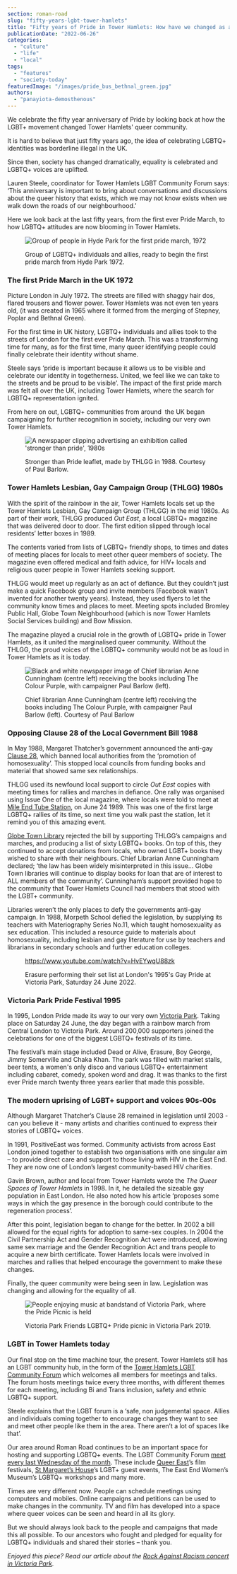 ```yaml
---
section: roman-road
slug: "fifty-years-lgbt-tower-hamlets"
title: "Fifty years of Pride in Tower Hamlets: How have we changed as a society?"
publicationDate: "2022-06-26"
categories: 
  - "culture"
  - "life"
  - "local"
tags: 
  - "features"
  - "society-today"
featuredImage: "/images/pride_bus_bethnal_green.jpg"
authors: 
  - "panayiota-demosthenous"
---
```


We celebrate the fifty year anniversary of Pride by looking back at how the LGBT+ movement changed Tower Hamlets' queer community.

It is hard to believe that just fifty years ago, the idea of celebrating LGBTQ+ identities was borderline illegal in the UK. 

Since then, society has changed dramatically, equality is celebrated and LGBTQ+ voices are uplifted. 

Lauren Steele, coordinator for Tower Hamlets LGBT Community Forum says: ‘This anniversary is important to bring about conversations and discussions about the queer history that exists, which we may not know exists when we walk down the roads of our neighbourhood.’ 

Here we look back at the last fifty years, from the first ever Pride March, to how LGBTQ+ attitudes are now blooming in Tower Hamlets.

<figure>

![Group of people in Hyde Park for the first pride march, 1972](/images/First_Pride_in_Hyde_Park_1972-1024x682.jpg)

<figcaption>

Group of LGBTQ+ individuals and allies, ready to begin the first pride march from Hyde Park 1972.

</figcaption>

</figure>

### The first Pride March in the UK 1972

Picture London in July 1972. The streets are filled with shaggy hair dos, flared trousers and flower power. Tower Hamlets was not even ten years old, (it was created in 1965 where it formed from the merging of Stepney, Poplar and Bethnal Green).

For the first time in UK history, LGBTQ+ individuals and allies took to the streets of London for the first ever Pride March. This was a transforming time for many, as for the first time, many queer identifying people could finally celebrate their identity without shame. 

Steele says ‘pride is important because it allows us to be visible and celebrate our identity in togetherness. United, we feel like we can take to the streets and be proud to be visible’. The impact of the first pride march was felt all over the UK, including Tower Hamlets, where the search for LGBTQ+ representation ignited.

From here on out, LGBTQ+ communities from around  the UK began campaigning for further recognition in society, including our very own Tower Hamlets.

<figure>

![A newspaper clipping advertising an exhibition called 'stronger than pride', 1980s](/images/Stronger-than-pride.jpg)

<figcaption>

Stronger than Pride leaflet, made by THLGG in 1988. Courtesy of Paul Barlow.

</figcaption>

</figure>

### Tower Hamlets Lesbian, Gay Campaign Group (THLGG) 1980s

With the spirit of the rainbow in the air, Tower Hamlets locals set up the Tower Hamlets Lesbian, Gay Campaign Group (THLGG) in the mid 1980s. As part of their work, THLGG produced _Out East_, a local LGBTQ+ magazine that was delivered door to door. The first edition slipped through local residents’ letter boxes in 1989. 

The contents varied from lists of LGBTQ+ friendly shops, to times and dates of meeting places for locals to meet other queer members of society. The magazine even offered medical and faith advice, for HIV+ locals and religious queer people in Tower Hamlets seeking support. 

THLGG would meet up regularly as an act of defiance. But they couldn’t just make a quick Facebook group and invite members (Facebook wasn’t invented for another twenty years). Instead, they used flyers to let the community know times and places to meet. Meeting spots included Bromley Public Hall, Globe Town Neighbourhood (which is now Tower Hamlets Social Services building) and Bow Mission.

The magazine played a crucial role in the growth of LGBTQ+ pride in Tower Hamlets, as it united the marginalised queer community. Without the THLGG, the proud voices of the LGBTQ+ community would not be as loud in Tower Hamlets as it is today.

<figure>

![Black and white newspaper image of Chief librarian Anne Cunningham (centre left) receiving the books including The Colour Purple, with campaigner Paul Barlow (left).](/images/Globe-Town-library-fight-lgbt-newspaper-clipping-1024x683.jpg)

<figcaption>

Chief librarian Anne Cunningham (centre left) receiving the books including The Colour Purple, with campaigner Paul Barlow (left). Courtesy of Paul Barlow

</figcaption>

</figure>

### Opposing Clause 28 of the Local Government Bill 1988

In May 1988, Margaret Thatcher’s government announced the anti-gay [Clause 28](https://www.bbc.co.uk/bbcthree/article/cacc0b40-c3a4-473b-86cc-11863c0b3f30), which banned local authorities from the ‘promotion of homosexuality’. This stopped local councils from funding books and material that showed same sex relationships. 

THLGG used its newfound local support to circle _Out East_ copies with meeting times for rallies and marches in defiance. One rally was organised using Issue One of the local magazine, where locals were told to meet at [Mile End Tube Station](https://romanroadlondon.com/bow-road-tube-station-history/), on June 24 1989. This was one of the first large LGBTQ+ rallies of its time, so next time you walk past the station, let it remind you of this amazing event.

[Globe Town Library](https://romanroadlondon.com/globe-town-library-fight-ban-lgbtq-gay-books/) rejected the bill by supporting THLGG’s campaigns and marches, and producing a list of sixty LGBTQ+ books. On top of this, they continued to accept donations from locals, who owned LGBT+ books they wished to share with their neighbours. Chief Librarian Anne Cunningham declared; ‘the law has been widely misinterpreted in this issue… Globe Town libraries will continue to display books for loan that are of interest to ALL members of the community’. Cunningham’s support provided hope to the community that Tower Hamlets Council had members that stood with the LGBT+ community.

Libraries weren’t the only places to defy the governments anti-gay campaign. In 1988, Morpeth School defied the legislation, by supplying its teachers with Materiography Series No.11, which taught homosexuality as sex education. This included a resource guide to materials about homosexuality, including lesbian and gay literature for use by teachers and librarians in secondary schools and further education colleges. 

<figure>

https://www.youtube.com/watch?v=HvEYwqU88zk

<figcaption>

Erasure performing their set list at London's 1995's Gay Pride at Victoria Park, Saturday 24 June 2022.

</figcaption>



</figure>

### Victoria Park Pride Festival 1995

In 1995, London Pride made its way to our very own [Victoria Park](https://www.independent.co.uk/news/uk/partying-with-pride-a-sign-of-the-times-1587859.html). Taking place on Saturday 24 June, the day began with a rainbow march from Central London to Victoria Park. Around 200,000 supporters joined the celebrations for one of the biggest LGBTQ+ festivals of its time.

The festival’s main stage included Dead or Alive, Erasure, Boy George, Jimmy Somerville and Chaka Khan. The park was filled with market stalls, beer tents, a women's only disco and various LGBTQ+ entertainment including cabaret, comedy, spoken word and drag. It was thanks to the first ever Pride march twenty three years earlier that made this possible.

### The modern uprising of LGBT+ support and voices 90s-00s

Although Margaret Thatcher’s Clause 28 remained in legislation until 2003 - can you believe it - many artists and charities continued to express their stories of LGBTQ+ voices. 

In 1991, PositiveEast was formed. Community activists from across East London joined together to establish two organisations with one singular aim – to provide direct care and support to those living with HIV in the East End. They are now one of London’s largest community-based HIV charities.

Gavin Brown, author and local from Tower Hamlets wrote the _The Queer Spaces of Tower Hamlets_ in 1998. In it, he detailed the sizeable gay population in East London. He also noted how his article ‘proposes some ways in which the gay presence in the borough could contribute to the regeneration process’. 

After this point, legislation began to change for the better. In 2002 a bill allowed for the equal rights for adoption to same-sex couples. In 2004 the Civil Partnership Act and Gender Recognition Act were introduced, allowing same sex marriage and the Gender Recognition Act and trans people to acquire a new birth certificate. Tower Hamlets locals were involved in marches and rallies that helped encourage the government to make these changes.

Finally, the queer community were being seen in law. Legislation was changing and allowing for the equality of all.

<figure>

![People enjoying music at bandstand of Victoria Park, where the Pride Picnic is held](/images/victoria-park-lgbt-pride-picnic-1024x683.jpg)

<figcaption>

Victoria Park Friends LGBTQ+ Pride picnic in Victoria Park 2019.

</figcaption>

</figure>

### LGBT in Tower Hamlets today

Our final stop on the time machine tour, the present. Tower Hamlets still has an LGBT community hub, in the form of the [Tower Hamlets LGBT Community Forum](https://thlgbtvoices.wordpress.com/) which welcomes all members for meetings and talks. The forum hosts meetings twice every three months, with different themes for each meeting, including Bi and Trans inclusion, safety and ethnic LGBTQ+ support. 

Steele explains that the LGBT forum is a ‘safe, non judgemental space. Allies and individuals coming together to encourage changes they want to see and meet other people like them in the area. There aren’t a lot of spaces like that’.

Our area around Roman Road continues to be an important space for hosting and supporting LGBTQ+ events. The LGBT Community Forum [meet every last Wednesday of the month](https://thlgbtvoices.wordpress.com/2016/02/16/meeting-venue-details/). These include [Queer East](https://queereast.org.uk/)’s film festivals, [St Margaret’s House](https://www.stmargaretshouse.org.uk/)’s LGBT+ guest events, The East End Women’s Museum’s LGBTQ+ workshops and many more. 

Times are very different now. People can schedule meetings using computers and mobiles. Online campaigns and petitions can be used to make changes in the community. TV and film has developed into a space where queer voices can be seen and heard in all its glory. 

But we should always look back to the people and campaigns that made this all possible. To our ancestors who fought and pledged for equality for LGBTQ+ individuals and shared their stories – thank you.

_Enjoyed this piece? Read our article about the [Rock Against Racism concert in Victoria Park](https://romanroadlondon.com/rock-against-racism-victoria-park/)._


